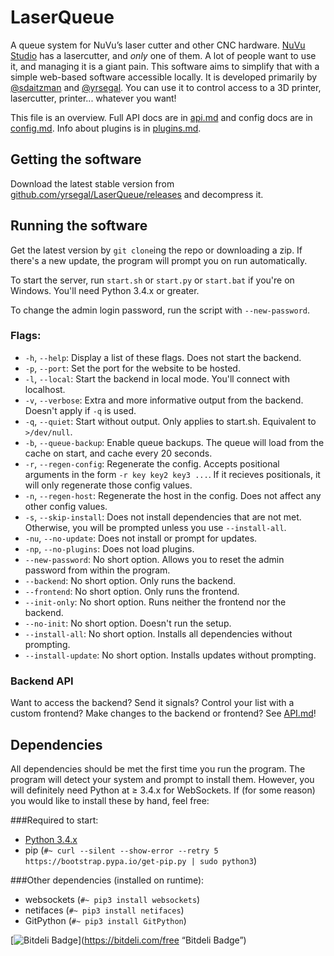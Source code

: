 # LaserQueue
A queue system for NuVu’s laser cutter and other CNC hardware. [NuVu Studio](https://cambridge.nuvustudio.com/discover) has a lasercutter, and *only* one of them. A lot of people want to use it, and managing it is a giant pain. This software aims to simplify that with a simple web-based software accessible locally. It is developed primarily by [@sdaitzman](https://github.com/sdaitzman) and [@yrsegal](https://github.com/yrsegal). You can use it to control access to a 3D printer, lasercutter, printer... whatever you want!

This file is an overview. Full API docs are in [api.md](./API.md) and config docs are in [config.md](./www/config.md). Info about plugins is in [plugins.md](./plugins/plugins.md).

## Getting the software
Download the latest stable version from [github.com/yrsegal/LaserQueue/releases](https://github.com/yrsegal/LaserQueue/releases) and decompress it.

## Running the software

Get the latest version by `git clone`ing the repo or downloading a zip. If there's a new update, the program will prompt you on run automatically.  

To start the server, run `start.sh` or `start.py` or `start.bat` if you're on Windows. You'll need Python 3.4.x or greater.

To change the admin login password, run the script with `--new-password`.

### Flags:

- `-h`, `--help`: Display a list of these flags. Does not start the backend.
- `-p`, `--port`: Set the port for the website to be hosted.
- `-l`, `--local`: Start the backend in local mode. You'll connect with localhost.
- `-v`, `--verbose`: Extra and more informative output from the backend. Doesn't apply if `-q` is used.
- `-q`, `--quiet`: Start without output. Only applies to start.sh. Equivalent to `>/dev/null`.
- `-b`, `--queue-backup`: Enable queue backups. The queue will load from the cache on start, and cache every 20 seconds.
- `-r`, `--regen-config`: Regenerate the config. Accepts positional arguments in the form `-r key key2 key3 ...`. If it recieves positionals, it will only regenerate those config values.
- `-n`, `--regen-host`: Regenerate the host in the config. Does not affect any other config values.
- `-s`, `--skip-install`: Does not install dependencies that are not met. Otherwise, you will be prompted unless you use `--install-all`.
- `-nu`, `--no-update`: Does not install or prompt for updates.
- `-np`, `--no-plugins`: Does not load plugins.
- `--new-password`: No short option. Allows you to reset the admin password from within the program.
- `--backend`: No short option. Only runs the backend.
- `--frontend`: No short option. Only runs the frontend.
- `--init-only`: No short option. Runs neither the frontend nor the backend.
- `--no-init`: No short option. Doesn't run the setup.
- `--install-all`: No short option. Installs all dependencies without prompting.
- `--install-update`: No short option. Installs updates without prompting.

### Backend API
Want to access the backend? Send it signals? Control your list with a custom frontend? Make changes to the backend or frontend? See [API.md](API.md)!

## Dependencies

All dependencies should be met the first time you run the program. The program will detect your system and prompt to install them. However, you will definitely need Python at ≥ 3.4.x for WebSockets. If (for some reason) you would like to install these by hand, feel free:

###Required to start:  
- [Python 3.4.x](https://www.python.org/downloads/)
- pip (`#~ curl --silent --show-error --retry 5 https://bootstrap.pypa.io/get-pip.py | sudo python3`)

###Other dependencies (installed on runtime):  
- websockets (`#~ pip3 install websockets`)
- netifaces (`#~ pip3 install netifaces`)
- GitPython (`#~ pip3 install GitPython`)

[![Bitdeli Badge](https://d2weczhvl823v0.cloudfront.net/yrsegal/laserqueue/trend.png)](https://bitdeli.com/free “Bitdeli Badge”)
